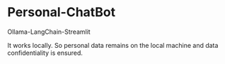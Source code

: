 # Personal-ChatBot
 Ollama-LangChain-Streamlit
 
 
 It works locally. So personal data remains on the local machine and data confidentiality is ensured.
